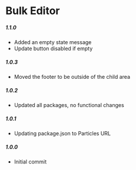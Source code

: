 # Bulk Editor

##### 1.1.0
- Added an empty state message
- Update button disabled if empty

##### 1.0.3
- Moved the footer to be outside of the child area

##### 1.0.2
- Updated all packages, no functional changes

##### 1.0.1
- Updating package.json to Particles URL

##### 1.0.0
- Initial commit
